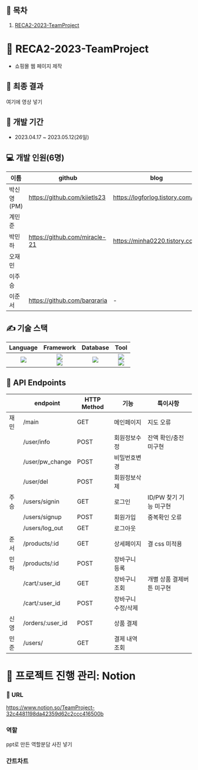 ## 📎 목차
1. [RECA2-2023-TeamProject](#-reca2-2023-teamproject)

# 🚀 RECA2-2023-TeamProject
- 쇼핑몰 웹 페이지 제작


## 🔖 최종 결과
여기에 영상 넣기

## 📆 개발 기간
- 2023.04.17 ~ 2023.05.12(26일)

## 💻 개발 인원(6명)
이름 | github | blog
-- | -- | --
박신영(PM) | https://github.com/kiietls23 | https://logforlog.tistory.com/
계민준 |  | 
박민하 | https://github.com/miracle-21 | https://minha0220.tistory.com/
오재민 |  | 
이주승 |  | 
이준서 | https://github.com/barqraria | -

## ✍ 기술 스택
Language | Framework | Database | Tool
| :----------------------------------------------------------------------------------------------------: | :----------------------------------------------------------------------------------------------------: | :--------------------------------------------------------------------------------------------------: | :----------------------------------------------------------------------------------------------------------: 
<img src="https://img.shields.io/badge/python-3.10.2-3776AB?style=for-the-badge&logo=python&logoColor=white"> | <img src="https://img.shields.io/badge/Flask-2.3.1-000000?style=for-the-badge&logo=Flask&logoColor=white"> <br> <img src="https://img.shields.io/badge/Bootstrap-5.3-7952B3?style=for-the-badge&logo=Bootstrap&logoColor=white"> | <img src="https://img.shields.io/badge/MySQL-8.0.33-4479A1?style=for-the-badge&logo=MySQL&logoColor=white"> | <img src="https://img.shields.io/badge/Notion-000000?style=for-the-badge&logo=Notion&logoColor=white"> <br> <img src="https://img.shields.io/badge/Discord-5865F2?style=for-the-badge&logo=Discord&logoColor=white">


## 🎯 API Endpoints
|  | endpoint | HTTP Method | 기능 | 특이사항
| --- | --- | --- | --- |--- |
| 재민 | /main | GET | 메인페이지 | 지도 오류
|  | /user/info | POST  | 회원정보수정 | 잔액 확인/충전 미구현
|  | /user/pw_change | POST | 비밀번호변경 |
|  | /user/del | POST | 회원정보삭제 |
| 주승 | /users/signin | GET | 로그인 | ID/PW 찾기 기능 미구현
|  | /users/signup | POST | 회원가입 | 중복확인 오류
|  | /users/log_out | GET | 로그아웃 |
| 준서 | /products/:id | GET | 상세페이지 | 결 css 미적용
| 민하 | /products/:id | POST | 장바구니 등록 |
|  | /cart/:user_id | GET | 장바구니 조회 | 개별 상품 결제버튼 미구현
|  | /cart/:user_id | POST | 장바구니 수정/삭제 |
| 신영 | /orders/:user_id | POST | 상품 결제 |
| 민준 | /users/ | GET | 결제 내역 조회 |


# 📝 프로젝트 진행 관리: Notion
### 🔗 URL
https://www.notion.so/TeamProject-32c4481198da42359d62c2ccc416500b

### 역할
ppt로 만든 역할분담 사진 넣기

### 간트차트


